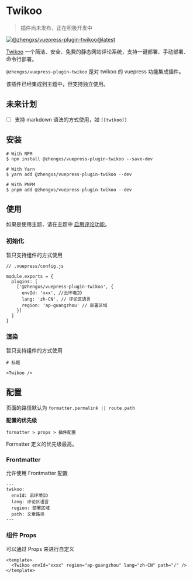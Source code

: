 # Twikoo

> 插件尚未发布，正在积极开发中

<a class="npm-badge" href="http://npmjs.com/package/@zhengxs/vuepress-plugin-twikoo" title="@zhengxs/vuepress-plugin-twikoo" target="_blank" rel="noopener noreferrer">
  <img src="https://badgen.net/npm/v/@zhengxs/vuepress-plugin-twikoo/latest?label=@zhengxs/vuepress-plugin-twikoo" alt="@zhengxs/vuepress-plugin-twikoo@latest" />
</a>

[Twikoo][twikoo] 一个简洁、安全、免费的静态网站评论系统，支持一键部署、手动部署、命令行部署。

`@zhengxs/vuepress-plugin-twikoo` 是对 twikoo 的 vuepress 功能集成插件。

该插件已经集成到主题中，但支持独立使用。

## 未来计划

- [ ] 支持 markdown 语法的方式使用，如  `[[twikoo]]`

## 安装

```sh:no-line-numbers
# With NPM
$ npm install @zhengxs/vuepress-plugin-twikoo --save-dev

# With Yarn
$ yarn add @zhengxs/vuepress-plugin-twikoo --dev

# With PNPM
$ pnpm add @zhengxs/vuepress-plugin-twikoo --dev
```

## 使用

如果是使用主题，请在主题中 [启用评论功能](../reference/theme-config.html#twikoo)。

### 初始化

暂只支持组件的方式使用

```js:no-line-numbers
// .vuepress/config.js

module.exports = {
  plugins: [
    ['@zhengxs/vuepress-plugin-twikoo', {
      envId: 'xxx', //云环境ID
      lang: 'zh-CN', // 评论区语言
      region: 'ap-guangzhou' // 部署区域
    }]
  ]
}
```

### 渲染

暂只支持组件的方式使用

```md:no-line-numbers
# 标题

<Twikoo />
```

## 配置

页面的路径默认为 `formatter.permalink || route.path`

**配置的优先级**

```md:no-line-numbers
formatter > props > 插件配置
```

Formatter 定义的优先级最高。

### Frontmatter

允许使用 Frontmatter 配置

```yaml:no-line-numbers
---
twikoo:
  envId: 云环境ID
  lang: 评论区语言
  region: 部署区域
  path: 文章路径
---
```

### 组件 Props

可以通过 Props 来进行自定义

```vue:no-line-numbers
<template>
  <Twikoo envId="xxxx" region="ap-guangzhou" lang="zh-CN" path="/" />
</template>
```

[twikoo]: https://twikoo.js.org/
